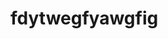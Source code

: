 <!DOCTYPE html>
<html lang="es">
<head>

</head>
<body>
    <h1>fdytwegfyawgfig</h1>
</body>
</html>

